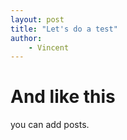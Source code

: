 ```yaml
---
layout: post
title: "Let's do a test"
author:
    - Vincent
---
```


# And like this

you can add posts.<br/>

